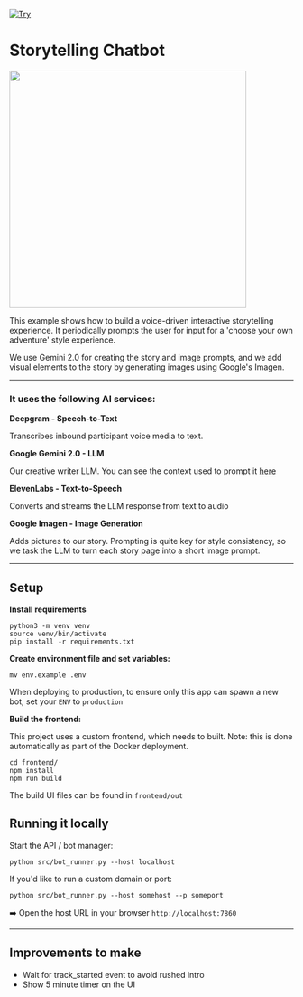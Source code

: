[![Try](https://img.shields.io/badge/try_it-here-blue)](https://storytelling-chatbot.fly.dev)

# Storytelling Chatbot

<img src="image.png" width="420px">

This example shows how to build a voice-driven interactive storytelling experience.
It periodically prompts the user for input for a 'choose your own adventure' style experience.

We use Gemini 2.0 for creating the story and image prompts, and we add visual elements to the story by generating images using Google's Imagen.


---

### It uses the following AI services:

**Deepgram - Speech-to-Text**

Transcribes inbound participant voice media to text.

**Google Gemini 2.0 - LLM**

Our creative writer LLM. You can see the context used to prompt it [here](src/prompts.py)

**ElevenLabs - Text-to-Speech**

Converts and streams the LLM response from text to audio

**Google Imagen - Image Generation**

Adds pictures to our story. Prompting is quite key for style consistency, so we task the LLM to turn each story page into a short image prompt.

---

## Setup

**Install requirements**

```shell
python3 -m venv venv
source venv/bin/activate
pip install -r requirements.txt
```

**Create environment file and set variables:**

```shell
mv env.example .env
```

When deploying to production, to ensure only this app can spawn a new bot, set your `ENV` to `production`

**Build the frontend:**

This project uses a custom frontend, which needs to built. Note: this is done automatically as part of the Docker deployment.

```shell
cd frontend/
npm install
npm run build
```

The build UI files can be found in `frontend/out`

## Running it locally

Start the API / bot manager:

`python src/bot_runner.py --host localhost`

If you'd like to run a custom domain or port:

`python src/bot_runner.py --host somehost --p someport`

➡️ Open the host URL in your browser `http://localhost:7860`

---

## Improvements to make

- Wait for track_started event to avoid rushed intro
- Show 5 minute timer on the UI
